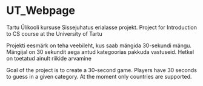 # UT_Webpage
Tartu Ülikooli kursuse Sissejuhatus erialasse projekt. Project for Introduction to CS course at the University of Tartu

Projekti eesmärk on teha veebileht, kus saab mängida 30-sekundi mängu. Mängijal on 30 sekundit aega antud kategoorias pakkuda vastuseid. Hetkel on toetatud ainult riikide arvamine

Goal of the project is to create a 30-second game. Players have 30 seconds to guess in a given category. At the moment only countries are supported.